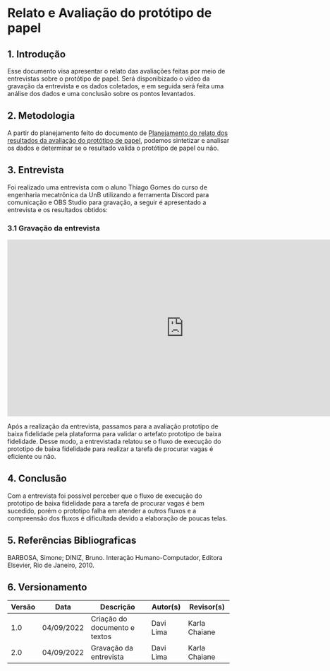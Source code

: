 # Relato e Avaliação do protótipo de papel

## 1. Introdução

Esse documento visa apresentar o relato das avaliações feitas por meio de entrevistas sobre o protótipo de papel. Será disponibizado o vídeo da gravação da entrevista e os dados coletados, e em seguida será feita uma análise dos dados e uma conclusão sobre os pontos levantados.

## 2. Metodologia

A partir do planejamento feito do documento de [Planejamento do relato dos resultados da avaliação do protótipo de papel](planejamento_relato_avaliacao_prototipo_papel.md), podemos sintetizar e analisar os dados e determinar se o resultado valida o protótipo de papel ou não.

## 3. Entrevista

Foi realizado uma entrevista com o aluno Thiago Gomes do curso de engenharia mecatrônica da UnB utilizando a ferramenta Discord para comunicação e OBS Studio para gravação, a seguir é apresentado a entrevista e os resultados obtidos:

### 3.1 Gravação da entrevista
<iframe width="800" height="400" src="https://www.youtube.com/embed/UuFZjGdvtgk" title="YouTube video player" frameborder="0" allow="accelerometer; autoplay; clipboard-write; encrypted-media; gyroscope; picture-in-picture" allowfullscreen></iframe>



Após a realização da entrevista, passamos para a avaliação prototipo de baixa fidelidade pela plataforma para validar o artefato prototipo de baixa fidelidade. Desse modo, a entrevistada relatou se o fluxo de execução do prototipo de baixa fidelidade para realizar a tarefa de procurar vagas é eficiente ou não.

## 4. Conclusão
Com a entrevista foi possível perceber que o fluxo de execução do prototipo de baixa fidelidade para a tarefa de procurar vagas é bem sucedido, porém o prototipo falha em atender a outros fluxos e a compreensão dos fluxos é dificultada devido a elaboração de poucas telas.

## 5. Referências Bibliograficas
BARBOSA, Simone; DINIZ, Bruno. Interação Humano-Computador, Editora Elsevier, Rio de Janeiro, 2010.
 
## 6. Versionamento

|Versão	| Data	| Descrição |	Autor(s)	| Revisor(s)|
|--------|----|-----------|-------|---------|
| 1.0 |	04/09/2022	| Criação do documento e textos | Davi Lima | Karla Chaiane |
| 2.0 |	04/09/2022	| Gravação da entrevista | Davi Lima | Karla Chaiane |